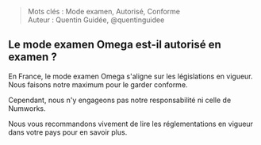 > Mots clés : Mode examen, Autorisé, Conforme  
> Auteur : Quentin Guidée, @quentinguidee

## Le mode examen Omega est-il autorisé en examen ?

En France, le mode examen Omega s'aligne sur les législations en vigueur. Nous faisons notre maximum pour le garder conforme.

Cependant, nous n'y engageons pas notre responsabilité ni celle de Numworks.

Nous vous recommandons vivement de lire les réglementations en vigueur dans votre pays pour en savoir plus.
